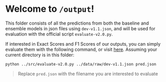 # Welcome to `/output`!

This folder consists of all the predictions from both the baseline and ensemble models in json files using `dev-v1.1.json`, and will be used for evaluation with the official script `evaluate-v2.0.py`.

If interested in Exact Scores and F1 Scores of our outputs, you can simply evaluate them with the following command, or visit [here](https://github.com/wyiting01/cs4248_g14_mrc#experiment-results). 
Assuming your current directory is in this folder:
```
python ../src/evaluate-v2.0.py ../data/raw/dev-v1.1.json pred.json
```
> Replace `pred.json` with the filename you are interested to evaluate
